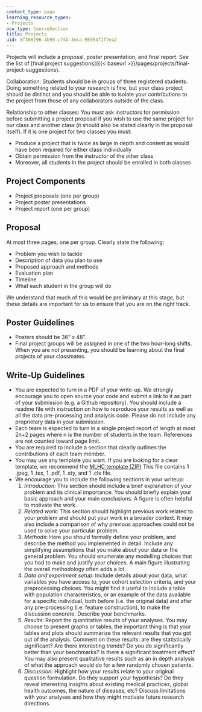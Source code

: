 ```yaml
---
content_type: page
learning_resource_types:
- Projects
ocw_type: CourseSection
title: Projects
uid: 8f308296-4b99-c74b-3eca-95954f1f7ea2
---
```


Projects will include a proposal, poster presentation, and final report. See the list of [final project suggestions]({{< baseurl >}}/pages/projects/final-project-suggestions).

Collaboration: Students should be in groups of three registered students. Doing something related to your research is fine, but your class project should be distinct and you should be able to isolate your contributions to the project from those of any collaborators outside of the class.

Relationship to other classes: You must ask instructors for permission before submitting a project proposal if you wish to use the same project for our class and another class (it should also be stated clearly in the proposal itself). If it is one project for two classes you must:

*   Produce a project that is twice as large in depth and content as would have been required for either class individually
*   Obtain permission from the instructor of the other class
*   Moreover, all students in the project should be enrolled in both classes

Project Components
------------------

*   Project proposals (one per group)
*   Project poster presentations
*   Project report (one per group)

Proposal
--------

At most three pages, one per group. Clearly state the following:

*   Problem you wish to tackle
*   Description of data you plan to use
*   Proposed approach and methods
*   Evaluation plan
*   Timeline
*   What each student in the group will do

We understand that much of this would be preliminary at this stage, but these details are important for us to ensure that you are on the right track.

Poster Guidelines
-----------------

*   Posters should be 36” x 48”. 
*   Final project groups will be assigned in one of the two hour-long shifts. When you are not presenting, you should be learning about the final projects of your classmates.

Write-Up Guidelines
-------------------

*   You are expected to turn in a PDF of your write-up. We strongly encourage you to open source your code and submit a link to it as part of your submission (e.g. a Github repository). You should include a readme file with instruction on how to reproduce your results as well as all the data pre-processing and analysis code. Please do not include any proprietary data in your submission.
*   Each team is expected to turn in a single project report of length at most 2n+2 pages where n is the number of students in the team. References are not counted toward page limit.
*   You are required to include a section that clearly outlines the contributions of each team member.
*   You may use any template you want. If you are looking for a clear template, we recommend the [MLHC template (ZIP)](https://www.mlforhc.org/s/mlhc.zip) This file contains 1 .jpeg, 1 .tex, 1 .pdf, 1 .sty, and 1 .cls file.
*   We encourage you to include the following sections in your writeup:
    1.  _Introduction_: This section should include a brief explanation of your problem and its clinical importance. You should briefly explain your basic approach and your main conclusions. A figure is often helpful to motivate the work.
    2.  _Related work_: This section should highlight previous work related to your problem and should put your work in a broader context. It may also include a comparison of why previous approaches could not be used to solve your particular problem.
    3.  _Methods_: Here you should formally define your problem, and describe the method you implemented in detail. Include any simplifying assumptions that you make about your data or the general problem. You should enumerate any modelling choices that you had to make and justify your choices. A main figure illustrating the overall methodology often adds a lot.
    4.  _Data and experiment setup_: Include details about your data, what variables you have access to, your cohort selection criteria, and your preprocessing choices. You might find it useful to include a table with population characteristics, or an example of the data available for a specific individual, both before (i.e. the original data) and after any pre-processing (i.e. feature construction), to make the discussion concrete. Describe your benchmarks.
    5.  _Results_: Report the quantitative results of your analyses. You may choose to present graphs or tables, the important thing is that your tables and plots should summarize the relevant results that you got out of the analysis. Comment on these results: are they statistically significant? Are there interesting trends? Do you do significantly better than your benchmarks? Is there a significant treatment effect? You may also present qualitative results such as an in depth analysis of what the approach would do for a few randomly chosen patients.
    6.  _Discussion_: Highlight how your results relate to your original question formulation. Do they support your hypothesis? Do they reveal interesting insights about existing medical practices, global health outcomes, the nature of diseases, etc? Discuss limitations with your analyses and how they might motivate future research directions.